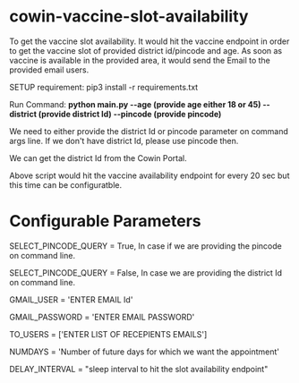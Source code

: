 # cowin-vaccine-slot-availability
To get the vaccine slot availability. It would hit the vaccine endpoint in order to get the vaccine slot of provided district id/pincode and age. As soon as vaccine is available in the provided area, it would send the Email to the provided email users.

SETUP requirement: pip3 install -r requirements.txt

Run Command: **python main.py --age (provide age either 18 or 45) --district (provide district Id) --pincode (provide pincode)**

We need to either provide the district Id or pincode parameter on command args line. If we don't have district Id, please use pincode then.

We can get the district Id from the Cowin Portal.

Above script would hit the vaccine availability endpoint for every 20 sec but this time can be configuratble.

# Configurable Parameters
SELECT_PINCODE_QUERY = True, In case if we are providing the pincode on command line.

SELECT_PINCODE_QUERY = False, In case we are providing the district Id on command line.

GMAIL_USER = 'ENTER EMAIL Id'

GMAIL_PASSWORD = 'ENTER EMAIL PASSWORD'

TO_USERS = ['ENTER LIST OF RECEPIENTS EMAILS']

NUMDAYS = 'Number of future days for which we want the appointment'

DELAY_INTERVAL = "sleep interval to hit the slot availability endpoint"
